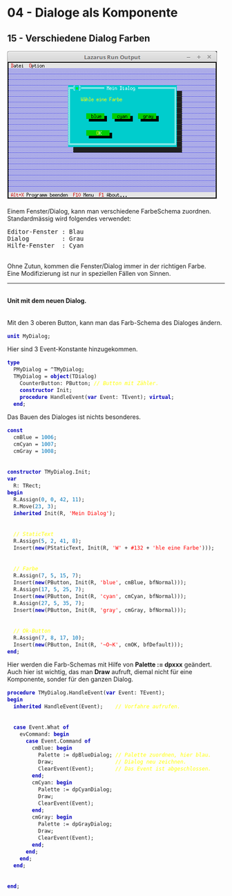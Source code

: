 # 04 - Dialoge als Komponente
## 15 - Verschiedene Dialog Farben
<img src="image.png" alt="Selfhtml"><br><br>
Einem Fenster/Dialog, kann man verschiedene FarbeSchema zuordnen.<br>
Standardmässig wird folgendes verwendet:<br>
<pre><code=pascal>Editor-Fenster : Blau
Dialog         : Grau
Hilfe-Fenster  : Cyan</code></pre>
<br>
Ohne Zutun, kommen die Fenster/Dialog immer in der richtigen Farbe.<br>
Eine Modifizierung ist nur in speziellen Fällen von Sinnen.<br>
<hr><br>
<b>Unit mit dem neuen Dialog.</b><br>
<br><br>
Mit den 3 oberen Button, kann man das Farb-Schema des Dialoges ändern.<br>
<pre><code><b><font color="0000BB">unit</font></b> MyDialog;
</code></pre>
Hier sind 3 Event-Konstante hinzugekommen.<br>
<pre><code><b><font color="0000BB">type</font></b>
  PMyDialog = ^TMyDialog;
  TMyDialog = <b><font color="0000BB">object</font></b>(TDialog)
    CounterButton: PButton; <i><font color="#FFFF00">// Button mit Zähler.</font></i>
    <b><font color="0000BB">constructor</font></b> Init;
    <b><font color="0000BB">procedure</font></b> HandleEvent(<b><font color="0000BB">var</font></b> Event: TEvent); <b><font color="0000BB">virtual</font></b>;
  <b><font color="0000BB">end</font></b>;
</code></pre>
Das Bauen des Dialoges ist nichts besonderes.<br>
<pre><code><b><font color="0000BB">const</font></b>
  cmBlue = <font color="#0077BB">1006</font>;
  cmCyan = <font color="#0077BB">1007</font>;
  cmGray = <font color="#0077BB">1008</font>;
<br>
<b><font color="0000BB">constructor</font></b> TMyDialog.Init;
<b><font color="0000BB">var</font></b>
  R: TRect;
<b><font color="0000BB">begin</font></b>
  R.Assign(<font color="#0077BB">0</font>, <font color="#0077BB">0</font>, <font color="#0077BB">42</font>, <font color="#0077BB">11</font>);
  R.Move(<font color="#0077BB">23</font>, <font color="#0077BB">3</font>);
  <b><font color="0000BB">inherited</font></b> Init(R, <font color="#FF0000">'Mein Dialog'</font>);
<br>
  <i><font color="#FFFF00">// StaticText</font></i>
  R.Assign(<font color="#0077BB">5</font>, <font color="#0077BB">2</font>, <font color="#0077BB">41</font>, <font color="#0077BB">8</font>);
  Insert(<b><font color="0000BB">new</font></b>(PStaticText, Init(R, <font color="#FF0000">'W'</font> + <font color="#FF0000">#132</font> + <font color="#FF0000">'hle eine Farbe'</font>)));
<br>
  <i><font color="#FFFF00">// Farbe</font></i>
  R.Assign(<font color="#0077BB">7</font>, <font color="#0077BB">5</font>, <font color="#0077BB">15</font>, <font color="#0077BB">7</font>);
  Insert(<b><font color="0000BB">new</font></b>(PButton, Init(R, <font color="#FF0000">'blue'</font>, cmBlue, bfNormal)));
  R.Assign(<font color="#0077BB">17</font>, <font color="#0077BB">5</font>, <font color="#0077BB">25</font>, <font color="#0077BB">7</font>);
  Insert(<b><font color="0000BB">new</font></b>(PButton, Init(R, <font color="#FF0000">'cyan'</font>, cmCyan, bfNormal)));
  R.Assign(<font color="#0077BB">27</font>, <font color="#0077BB">5</font>, <font color="#0077BB">35</font>, <font color="#0077BB">7</font>);
  Insert(<b><font color="0000BB">new</font></b>(PButton, Init(R, <font color="#FF0000">'gray'</font>, cmGray, bfNormal)));
<br>
  <i><font color="#FFFF00">// Ok-Button</font></i>
  R.Assign(<font color="#0077BB">7</font>, <font color="#0077BB">8</font>, <font color="#0077BB">17</font>, <font color="#0077BB">10</font>);
  Insert(<b><font color="0000BB">new</font></b>(PButton, Init(R, <font color="#FF0000">'~O~K'</font>, cmOK, bfDefault)));
<b><font color="0000BB">end</font></b>;
</code></pre>
Hier werden die Farb-Schemas mit Hilfe von <b>Palette := dpxxx</b> geändert.<br>
Auch hier ist wichtig, das man <b>Draw</b> aufruft, diemal nicht für eine Komponente, sonder für den ganzen Dialog.<br>
<pre><code><b><font color="0000BB">procedure</font></b> TMyDialog.HandleEvent(<b><font color="0000BB">var</font></b> Event: TEvent);
<b><font color="0000BB">begin</font></b>
  <b><font color="0000BB">inherited</font></b> HandleEvent(Event);    <i><font color="#FFFF00">// Vorfahre aufrufen.</font></i>
<br>
  <b><font color="0000BB">case</font></b> Event.What <b><font color="0000BB">of</font></b>
    evCommand: <b><font color="0000BB">begin</font></b>
      <b><font color="0000BB">case</font></b> Event.Command <b><font color="0000BB">of</font></b>
        cmBlue: <b><font color="0000BB">begin</font></b>
          Palette := dpBlueDialog; <i><font color="#FFFF00">// Palette zuordnen, hier blau.</font></i>
          Draw;                    <i><font color="#FFFF00">// Dialog neu zeichnen.</font></i>
          ClearEvent(Event);       <i><font color="#FFFF00">// Das Event ist abgeschlossen.</font></i>
        <b><font color="0000BB">end</font></b>;
        cmCyan: <b><font color="0000BB">begin</font></b>
          Palette := dpCyanDialog;
          Draw;
          ClearEvent(Event);
        <b><font color="0000BB">end</font></b>;
        cmGray: <b><font color="0000BB">begin</font></b>
          Palette := dpGrayDialog;
          Draw;
          ClearEvent(Event);
        <b><font color="0000BB">end</font></b>;
      <b><font color="0000BB">end</font></b>;
    <b><font color="0000BB">end</font></b>;
  <b><font color="0000BB">end</font></b>;
<br>
<b><font color="0000BB">end</font></b>;
</code></pre>
<br>
